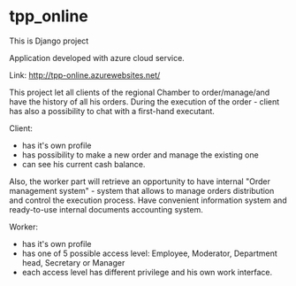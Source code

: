 # tpp_online
This is Django project

Application developed with azure cloud service.

Link: http://tpp-online.azurewebsites.net/

This project let all clients of the regional Chamber to order/manage/and have the history of all his orders.
During the execution of the order - client has also a possibility to chat with a first-hand executant.

Client:
- has it's own profile
- has possibility to make a new order and manage the existing one
- can see his current cash balance.

Also, the worker part will retrieve an opportunity to have internal "Order management system" - system that allows to manage orders distribution and control the execution process. Have convenient information system and ready-to-use internal documents accounting system.

Worker:
- has it's own profile
- has one of 5 possible access level: Employee, Moderator, Department head, Secretary or Manager
- each access level has different privilege and his own work interface.
